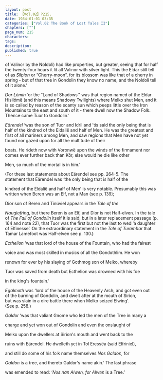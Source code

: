 ```yaml
---
layout: post
title: 【Vol.02】P215.
date: 1984-01-01 03:35
categories: ["Vol.02 The Book of Lost Tales II"]
chapters: [""]
page_num: 215
characters: 
tags: 
description: 
published: true
---
```


<p style="text-indent: 0;">
of Valinor by the Noldoli) had like properties, but greater, seeing that for half the twenty-four hours it lit all Valinor with silver light.  This the Eldar still tell of as <I>Silpion </I>or “Cherry-moon”, for its blossom was like that of a cherry in spring - but of that tree in Gondolin they know no name, and the Noldoli tell of it alone.’
</p>

<I>Dor Lómin </I>‘or the “Land of Shadows'' was that region named of the Eldar Hisilómë (and this means Shadowy Twilights) where Melko shut Men, and it is so called by reason of the scanty sun which peeps little over the Iron Mountains to the east and south of it - there dwell now the Shadow Folk. Thence came Tuor to Gondolin.’

<I>Eärendel </I>‘was the son of Tuor and Idril and 'tis said the only being that is half of the kindred of the Eldalië and half of Men. He was the greatest and first of all mariners among Men, and saw regions that Men have not yet found nor gazed upon for all the multitude of their

 boats. He rideth now with Voronwë upon the winds of the firmament nor comes ever further back than Kôr, else would he die like other

 Men, so much of the mortal is in him.’

(For these last statements about Eärendel see pp. 264-5. The<BR>statement that Eärendel was ‘the only being that is half of the

 kindred of the Eldalië and half of Men’ is very notable. Presumably this was written when Beren was an Elf, not a Man (see p. 139);

 Dior  son   of   Beren   and   Tinúviel appears   in   the   <I>Tale  of the</I>

 <I>Nauglafring, </I>but there Beren is an Elf, and Dior is not Half-elven. In the tale of <I>The Fall of Gondolin </I>itself it is said, but in a later replacement passage (p. 164 and note 22), that Tuor was the first but not the last to wed ‘a daughter of Elfinesse’. On the extraordinary statement in the <I>Tale of Turambar </I>that Tamar Lamefoot was Half-elven see p. 130.)

<I>Ecthelion </I>‘was that lord of the house of the Fountain, who had the fairest

voice and was most skilled in musics of all the Gondothlim. He won

renown for ever by his slaying of Gothmog son of Melko, whereby

Tuor was saved from death but Ecthelion was drowned with his foe

 in the king's fountain.’

<I>Egalmoth </I>was ‘lord of the house of the Heavenly Arch, and got even out<BR> of the burning of Gondolin, and dwelt after at the mouth of Sirion,<BR>but was slain in a dire battle there when Melko seized Elwing’.<BR>(See p. 258.)

 <I>Galdor </I>‘was that valiant Gnome who led the men of the Tree in many a

 charge and yet won out of Gondolin and even the onslaught of

 Melko upon the dwellers at Sirion's mouth and went back to the

 ruins with Eärendel. He dwelleth yet in Tol Eressëa (said Elfriniel),

 and still do some of his folk name themselves <I>Nos Galdon, </I>for

<I> Galdon </I>is a tree, and thereto Galdor's name akin.’ The last phrase

 was emended to read: <I>‘Nos nan Alwen, for Alwen </I>is a Tree.’<BR>

